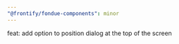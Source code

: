 ```yaml
---
"@frontify/fondue-components": minor
---
```


feat: add option to position dialog at the top of the screen

